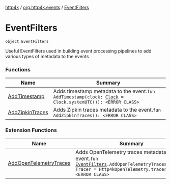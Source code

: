 [http4k](../../index.md) / [org.http4k.events](../index.md) / [EventFilters](./index.md)

# EventFilters

`object EventFilters`

Useful EventFilters used in building event processing pipelines to add various types of metadata to the events

### Functions

| Name | Summary |
|---|---|
| [AddTimestamp](-add-timestamp.md) | Adds timestamp metadata to the event.`fun AddTimestamp(clock: `[`Clock`](https://docs.oracle.com/javase/9/docs/api/java/time/Clock.html)` = Clock.systemUTC()): <ERROR CLASS>` |
| [AddZipkinTraces](-add-zipkin-traces.md) | Adds Zipkin traces metadata to the event.`fun AddZipkinTraces(): <ERROR CLASS>` |

### Extension Functions

| Name | Summary |
|---|---|
| [AddOpenTelemetryTraces](../-add-open-telemetry-traces.md) | Adds OpenTelemetry traces metadata to the event.`fun `[`EventFilters`](./index.md)`.AddOpenTelemetryTraces(tracer: Tracer = Http4kOpenTelemetry.tracer): <ERROR CLASS>` |
